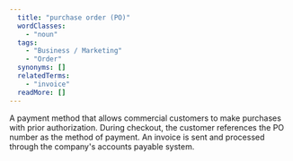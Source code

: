 ```yaml
---
  title: "purchase order (PO)"
  wordClasses: 
    - "noun"
  tags: 
    - "Business / Marketing"
    - "Order"
  synonyms: []
  relatedTerms: 
    - "invoice"
  readMore: []
---
```

A payment method that allows commercial customers to make purchases with prior authorization.  During checkout, the customer references the PO number as the method of payment.  An invoice is sent and processed through the company's accounts payable system.
